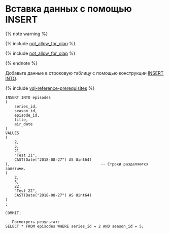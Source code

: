 # Вставка данных с помощью INSERT

{% note warning %}

{% include [not_allow_for_olap](../../_includes/not_allow_for_olap_text.md) %}

{% include [not_allow_for_olap](../../_includes/ways_add_data_to_olap.md) %}

{% endnote %}

Добавьте данные в строковую таблицу с помощью конструкции [INSERT INTO](../../yql/reference/syntax/insert_into.md).

{% include [yql-reference-prerequisites](_includes/yql_tutorial_prerequisites.md) %}

```yql
INSERT INTO episodes
(
    series_id,
    season_id,
    episode_id,
    title,
    air_date
)
VALUES
(
    2,
    5,
    21,
    "Test 21",
    CAST(Date("2018-08-27") AS Uint64)
),                                        -- Строки разделяются запятыми.
(
    2,
    5,
    22,
    "Test 22",
    CAST(Date("2018-08-27") AS Uint64)
)
;

COMMIT;

-- Посмотреть результат:
SELECT * FROM episodes WHERE series_id = 2 AND season_id = 5;
```
